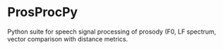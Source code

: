 # ProsProcPy
Python suite for speech signal processing of prosody (F0, LF spectrum, vector comparison with distance metrics.
